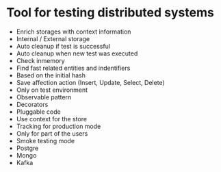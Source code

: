 # Tool for testing distributed systems
- Enrich storages with context information
- Internal / External storage
- Auto cleanup if test is successful
- Auto cleanup when new test was executed
- Check inmemory
- Find fast related entities and indentifiers
- Based on the initial hash
- Save affection action (Insert, Update, Select, Delete)
- Only on test environment
- Observable pattern
- Decorators
- Pluggable code
- Use context for the store
- Tracking for production mode
- Only for part of the users
- Smoke testing mode
- Postgre
- Mongo
- Kafka
